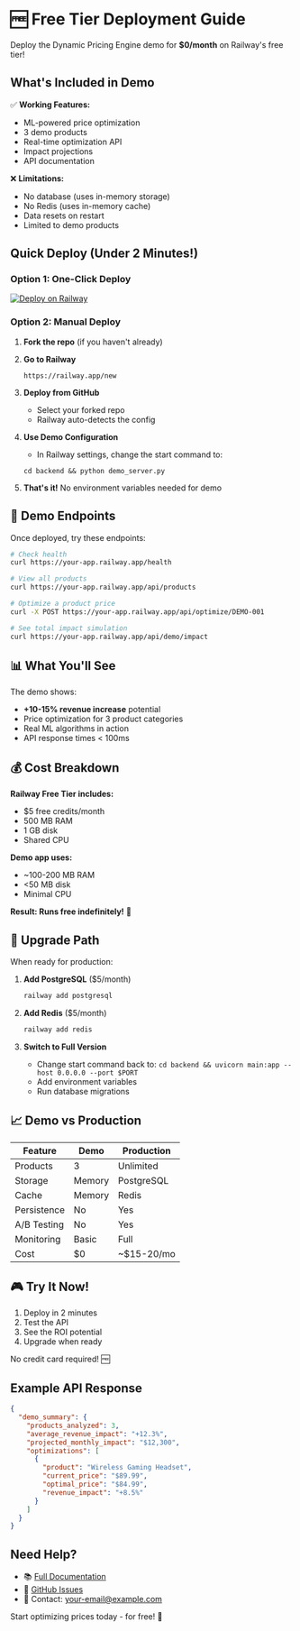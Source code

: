 # 🆓 Free Tier Deployment Guide

Deploy the Dynamic Pricing Engine demo for **$0/month** on Railway's free tier!

## What's Included in Demo

✅ **Working Features:**
- ML-powered price optimization
- 3 demo products
- Real-time optimization API
- Impact projections
- API documentation

❌ **Limitations:**
- No database (uses in-memory storage)
- No Redis (uses in-memory cache)
- Data resets on restart
- Limited to demo products

## Quick Deploy (Under 2 Minutes!)

### Option 1: One-Click Deploy

[![Deploy on Railway](https://railway.app/button.svg)](https://railway.app/new/template?template=https%3A%2F%2Fgithub.com%2FJPcasado88%2Fdpe&envs=DEMO_MODE&DEMO_MODEDesc=Enables+lightweight+demo+mode&DEMO_MODEDefault=true)

### Option 2: Manual Deploy

1. **Fork the repo** (if you haven't already)
2. **Go to Railway**
   ```
   https://railway.app/new
   ```

3. **Deploy from GitHub**
   - Select your forked repo
   - Railway auto-detects the config

4. **Use Demo Configuration**
   - In Railway settings, change the start command to:
   ```
   cd backend && python demo_server.py
   ```

5. **That's it!** No environment variables needed for demo

## 🎯 Demo Endpoints

Once deployed, try these endpoints:

```bash
# Check health
curl https://your-app.railway.app/health

# View all products
curl https://your-app.railway.app/api/products

# Optimize a product price
curl -X POST https://your-app.railway.app/api/optimize/DEMO-001

# See total impact simulation
curl https://your-app.railway.app/api/demo/impact
```

## 📊 What You'll See

The demo shows:
- **+10-15% revenue increase** potential
- Price optimization for 3 product categories
- Real ML algorithms in action
- API response times < 100ms

## 💰 Cost Breakdown

**Railway Free Tier includes:**
- $5 free credits/month
- 500 MB RAM
- 1 GB disk
- Shared CPU

**Demo app uses:**
- ~100-200 MB RAM
- <50 MB disk
- Minimal CPU

**Result: Runs free indefinitely!** 🎉

## 🚀 Upgrade Path

When ready for production:

1. **Add PostgreSQL** ($5/month)
   ```bash
   railway add postgresql
   ```

2. **Add Redis** ($5/month)
   ```bash
   railway add redis
   ```

3. **Switch to Full Version**
   - Change start command back to: `cd backend && uvicorn main:app --host 0.0.0.0 --port $PORT`
   - Add environment variables
   - Run database migrations

## 📈 Demo vs Production

| Feature | Demo | Production |
|---------|------|------------|
| Products | 3 | Unlimited |
| Storage | Memory | PostgreSQL |
| Cache | Memory | Redis |
| Persistence | No | Yes |
| A/B Testing | No | Yes |
| Monitoring | Basic | Full |
| Cost | $0 | ~$15-20/mo |

## 🎮 Try It Now!

1. Deploy in 2 minutes
2. Test the API
3. See the ROI potential
4. Upgrade when ready

No credit card required! 🆓

## Example API Response

```json
{
  "demo_summary": {
    "products_analyzed": 3,
    "average_revenue_impact": "+12.3%",
    "projected_monthly_impact": "$12,300",
    "optimizations": [
      {
        "product": "Wireless Gaming Headset",
        "current_price": "$89.99",
        "optimal_price": "$84.99",
        "revenue_impact": "+8.5%"
      }
    ]
  }
}
```

## Need Help?

- 📚 [Full Documentation](/README.md)
- 🐛 [GitHub Issues](https://github.com/JPcasado88/dpe/issues)
- 📧 Contact: your-email@example.com

Start optimizing prices today - for free! 🚀
